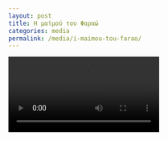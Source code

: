 ```yaml
---
layout: post
title: Η μαϊμού του Φαραώ
categories: media
permalink: /media/i-maimou-tou-farao/
---
```


<video controls>
  <source src="https://www.dropbox.com/s/x9ja11xiws1inj4/maimou-tou-farao.MP4?raw=1" type="video/mp4">
Your browser does not support the video tag.
</video>